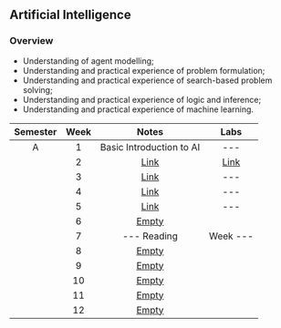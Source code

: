 ## Artificial Intelligence

### Overview
- Understanding of agent modelling;
- Understanding and practical experience of problem formulation;
- Understanding and practical experience of search-based problem solving;
- Understanding and practical experience of logic and inference;
- Understanding and practical experience of machine learning.

| Semester   |      Week |  Notes | Labs |
|:----------:|:-------------:|:------:|:------:|
| A |  1 | Basic Introduction to AI | --- |
|  |  2 | [Link](https://github.com/mughees-asif/postgraduate-artificial-intelligence/tree/master/Semester%20A/Artificial%20Intelligence/notes/Week%202) | [Link](https://github.com/mughees-asif/postgraduate-artificial-intelligence/tree/master/Semester%20A/Artificial%20Intelligence/labs/Lab%201) |
|  |  3 | [Link](https://github.com/mughees-asif/postgraduate-artificial-intelligence/tree/master/Semester%20A/Artificial%20Intelligence/notes/Week%203) | --- |
|  |  4 | [Link](https://github.com/mughees-asif/postgraduate-artificial-intelligence/tree/master/Semester%20A/Artificial%20Intelligence/notes/Week%204) | --- |
|  |  5 | [Link](https://github.com/mughees-asif/postgraduate-artificial-intelligence/tree/master/Semester%20A/Artificial%20Intelligence/notes/Week%205) | --- |
|  |  6 | [Empty]() | |
|  |  7 | --- Reading |  Week --- |
|  |  8 | [Empty]() | |
|  |  9 | [Empty]() | |
|  |  10 | [Empty]() |  |
|  |  11 | [Empty]() | |
|  |  12 | [Empty]() |  |